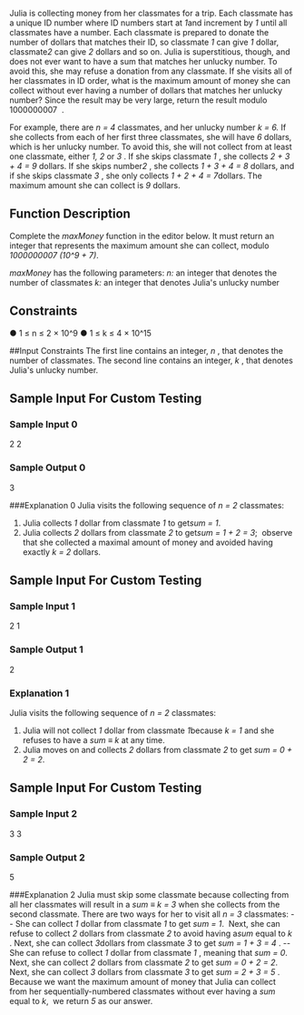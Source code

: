 Julia is collecting money from her classmates for a trip. Each classmate has a
unique ID number where ID numbers start at ​_1_​ and increment by ​_1_​ until all classmates
have a number. Each classmate is prepared to donate the number of dollars that
matches their ID, so classmate ​_1_​ can give ​_1_​ dollar, classmate ​_2_​ can give ​_2_​ dollars and
so on. Julia is superstitious, though, and does not ever want to have a sum that
matches her unlucky number. To avoid this, she may refuse a donation from any
classmate. If she visits all of her classmates in ID order, what is the maximum amount
of money she can collect without ever having a number of dollars that matches her
unlucky number? Since the result may be very large, return the result modulo
1000000007 ​ .

For example, there are ​_n = 4_ classmates, and her unlucky number ​_k = 6._ If she collects
from each of her first three classmates, she will have ​_6_ dollars, which is her unlucky
number. To avoid this, she will not collect from at least one classmate, either ​_1, 2_ or ​_3_​ .
If she skips classmate ​_1_​ , she collects ​_2 + 3 + 4 = 9_​ dollars. If she skips number ​_2_​ , she
collects ​_1 + 3 + 4 = 8_​ dollars, and if she skips classmate ​_3_​ , she only collects ​_1 + 2 + 4 =
7_​ dollars. The maximum amount she can collect is ​_9_ dollars.

## Function Description
Complete the ​_maxMoney_ function in the editor below. It must return an integer that
represents the maximum amount she can collect, modulo ​_1000000007 (10^9 + 7)_. ​

_maxMoney_ has the following parameters:
 _n:_​ an integer that denotes the number of classmates
 _k:_​ an integer that denotes Julia's unlucky number

## Constraints
● 1 ≤ n ≤ 2 × 10^9
● 1 ≤ k ≤ 4 × 10^15

##Input Constraints
The first line contains an integer, ​_n_​ , that denotes the number of classmates.
The second line contains an integer, ​_k_​ , that denotes Julia's unlucky number.

## Sample Input For Custom Testing
### Sample Input 0
2
2

### Sample Output 0
3

###Explanation 0
Julia visits the following sequence of ​_n = 2_​ classmates:
1. Julia collects ​_1_ dollar from classmate ​_1_​ to get ​_sum = 1_. ​
2. Julia collects ​_2_ dollars from classmate ​_2_​ to get ​_sum = 1 + 2 = 3_; ​ observe that she collected a maximal amount of money and avoided having exactly ​_k = 2_ dollars.

## Sample Input For Custom Testing
### Sample Input 1
2
1

### Sample Output 1
2

### Explanation 1
Julia visits the following sequence of ​_n = 2_​ classmates:
1. Julia will not collect ​_1_​ dollar from classmate ​_1_​ because ​_k = 1_​ and she refuses to have a ​_sum ≡ k_​ at any time.
2. Julia moves on and collects ​_2_ dollars from classmate _2_​ to get ​_sum = 0 + 2 = 2_.

## Sample Input For Custom Testing
### Sample Input 2
3
3

### Sample Output 2
5

###Explanation 2
Julia must skip some classmate because collecting from all her classmates will result in a ​_sum ≡ k = 3_ when she collects from the second classmate. There are two ways for her to visit all ​_n = 3_​ classmates:
-- She can collect ​_1_​ dollar from classmate ​_1_ to get ​_sum = 1_. ​ Next, she can refuse to
collect ​_2_ dollars from classmate ​_2_​ to avoid having a ​_sum_ equal to ​_k_ . Next, she
can collect _3_​ dollars from classmate ​_3_​ to get ​_sum = 1 + 3 = 4_ .
-- She can refuse to collect ​_1_​ dollar from classmate ​_1_​ , meaning that ​_sum = 0_. ​ Next,
she can collect ​_2_​ dollars from classmate ​_2_​ to get ​_sum = 0 + 2 = 2_. ​ Next, she can
collect ​_3_​ dollars from classmate ​_3_ to get ​_sum = 2 + 3 = 5_ .
Because we want the maximum amount of money that Julia can collect from her
sequentially-numbered classmates without ever having a ​_sum_​ equal to ​_k_, ​ we return ​_5_​ as
our answer.